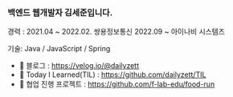 ### 백엔드 웹개발자 김세준입니다.

경력 : 
2021.04 ~ 2022.02. 쌍용정보통신
2022.09 ~ 아이나비 시스템즈

기술: Java / JavaScript / Spring

- 🌱 블로그 : https://velog.io/@dailyzett
- 🌱 Today I Learned(TIL) : https://github.com/dailyzett/TIL
- 🌱 협업 진행 프로젝트 : https://github.com/f-lab-edu/food-run

 
